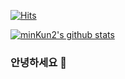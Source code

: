 [![Hits](https://hits.seeyoufarm.com/api/count/incr/badge.svg?url=https%3A%2F%2Fgithub.com%2minKun2)](https://hits.seeyoufarm.com)

[![minKun2's github stats](https://github-readme-stats.vercel.app/api?username=minKun2)](https://github.com/junilhwang)
### 안녕하세요 👋


<!--
**minKun2/minKun2** is a ✨ _special_ ✨ repository because its `README.md` (this file) appears on your GitHub profile.

Here are some ideas to get you started:

- 🔭 I’m currently working on ...
- 🌱 I’m currently learning ...
- 👯 I’m looking to collaborate on ...
- 🤔 I’m looking for help with ...
- 💬 Ask me about ...
- 📫 How to reach me: ...
- 😄 Pronouns: ...
- ⚡ Fun fact: ...
-->
